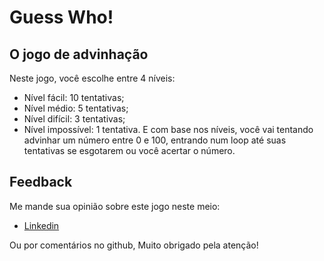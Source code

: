 # Guess Who!
## O jogo de advinhação
Neste jogo, você escolhe entre 4 níveis:
 - Nível fácil: 10 tentativas;
 - Nível médio: 5 tentativas;
 - Nível difícil: 3 tentativas;
 - Nível impossível: 1 tentativa.
E com base nos níveis, você vai tentando advinhar um número entre 0 e 100, entrando num loop até suas tentativas se esgotarem ou você acertar o número.

## Feedback

Me mande sua opinião sobre este jogo neste meio:

- [Linkedin](https://www.linkedin.com/in/gustavodasilvapires/)

Ou por comentários no github, Muito obrigado pela atenção!
